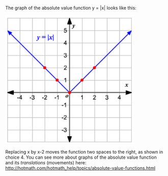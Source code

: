 The graph of the absolute value function y = |x| looks
like this:

![y = abs(x)](NY-2014-08-25.png)

Replacing x by x-2 moves the function two spaces to the right, as shown
in choice 4. You can see more about graphs of the absolute value
function and its *translations* (movements) here:
<http://hotmath.com/hotmath_help/topics/absolute-value-functions.html>
